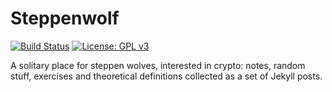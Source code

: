 # Steppenwolf

[![Build Status](https://travis-ci.com/lrusso96/steppen-wolf.svg?branch=master)](https://travis-ci.com/lrusso96/steppen-wolf)
[![License: GPL v3](https://img.shields.io/badge/License-GPL%20v3-blue.svg)](https://www.gnu.org/licenses/gpl-3.0)

A solitary place for steppen wolves, interested in crypto: notes, random stuff, exercises and theoretical definitions collected as a set of Jekyll posts.
